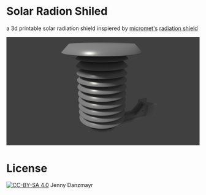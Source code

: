 # Solar Radion Shiled

a 3d printable solar radiation shield inspiered by [micromet's](https://www.thingiverse.com/micromet) [radiation shield](https://www.thingiverse.com/thing:1067700)

![rendered image](radiation%20shield%20rendered.png)

# License

[![CC-BY-SA 4.0](https://i.creativecommons.org/l/by-sa/4.0/88x31.png)](https://creativecommons.org/licenses/by-sa/4.0/) Jenny Danzmayr